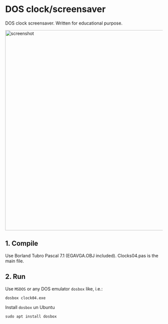 # DOS clock/screensaver

DOS clock screensaver. Written for educational purpose.

<img src="https://user-images.githubusercontent.com/1450983/123180223-887b6000-d493-11eb-82fd-29d9ba52b306.png" alt="screenshot" width="640" />

## 1. Compile

Use Borland Tubro Pascal 7.1 (EGAVGA.OBJ included). Clocks04.pas is the main file.

## 2. Run 

Use `MSDOS` or any DOS emulator `dosbox` like, i.e.:

`dosbox clock04.exe`

Install `dosbox` un Ubuntu

`sudo apt install dosbox`

